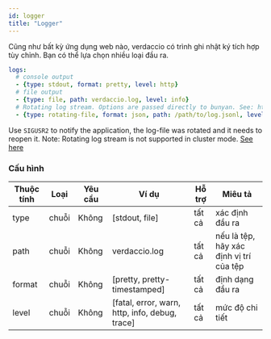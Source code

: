 ```yaml
---
id: logger
title: "Logger"
---
```

Cũng như bất kỳ ứng dụng web nào, verdaccio có trình ghi nhật ký tích hợp tùy chỉnh. Bạn có thể lựa chọn nhiều loại đầu ra.

```yaml
logs:
  # console output
  - {type: stdout, format: pretty, level: http}
  # file output
  - {type: file, path: verdaccio.log, level: info}
  # Rotating log stream. Options are passed directly to bunyan. See: https://github.com/trentm/node-bunyan#stream-type-rotating-file
  - {type: rotating-file, format: json, path: /path/to/log.jsonl, level: http, options: {period: 1d}}
```

Use `SIGUSR2` to notify the application, the log-file was rotated and it needs to reopen it. Note: Rotating log stream is not supported in cluster mode. [See here](https://github.com/trentm/node-bunyan#stream-type-rotating-file)

### Cấu hình

| Thuộc tính | Loại  | Yêu cầu | Ví dụ                                          | Hỗ trợ | Miêu tả                                 |
| ---------- | ----- | ------- | ---------------------------------------------- | ------ | --------------------------------------- |
| type       | chuỗi | Không   | [stdout, file]                                 | tất cả | xác định đầu ra                         |
| path       | chuỗi | Không   | verdaccio.log                                  | tất cả | nếu là tệp, hãy xác định vị trí của tệp |
| format     | chuỗi | Không   | [pretty, pretty-timestamped]                   | tất cả | định dạng đầu ra                        |
| level      | chuỗi | Không   | [fatal, error, warn, http, info, debug, trace] | tất cả | mức độ chi tiết                         |